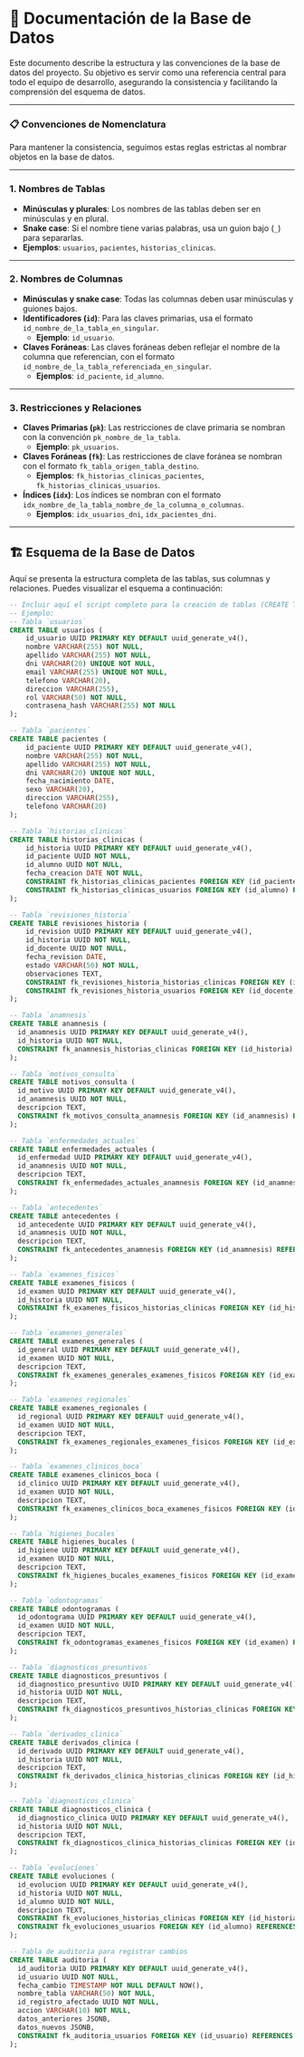 # 💾 Documentación de la Base de Datos

Este documento describe la estructura y las convenciones de la base de datos del proyecto. Su objetivo es servir como una referencia central para todo el equipo de desarrollo, asegurando la consistencia y facilitando la comprensión del esquema de datos.

---

### **📋 Convenciones de Nomenclatura**

Para mantener la consistencia, seguimos estas reglas estrictas al nombrar objetos en la base de datos.

---

### 1. Nombres de Tablas

* **Minúsculas y plurales**: Los nombres de las tablas deben ser en minúsculas y en plural.
* **Snake case**: Si el nombre tiene varias palabras, usa un guion bajo (`_`) para separarlas.
* **Ejemplos**: `usuarios`, `pacientes`, `historias_clinicas`.

---

### 2. Nombres de Columnas

* **Minúsculas y snake case**: Todas las columnas deben usar minúsculas y guiones bajos.
* **Identificadores (`id`)**: Para las claves primarias, usa el formato `id_nombre_de_la_tabla_en_singular`.
    * **Ejemplo**: `id_usuario`.
* **Claves Foráneas**: Las claves foráneas deben reflejar el nombre de la columna que referencian, con el formato `id_nombre_de_la_tabla_referenciada_en_singular`.
    * **Ejemplos**: `id_paciente`, `id_alumno`.

---

### 3. Restricciones y Relaciones

* **Claves Primarias (`pk`)**: Las restricciones de clave primaria se nombran con la convención `pk_nombre_de_la_tabla`.
    * **Ejemplo**: `pk_usuarios`.
* **Claves Foráneas (`fk`)**: Las restricciones de clave foránea se nombran con el formato `fk_tabla_origen_tabla_destino`.
    * **Ejemplos**: `fk_historias_clinicas_pacientes`, `fk_historias_clinicas_usuarios`.
* **Índices (`idx`)**: Los índices se nombran con el formato `idx_nombre_de_la_tabla_nombre_de_la_columna_o_columnas`.
    * **Ejemplos**: `idx_usuarios_dni`, `idx_pacientes_dni`.


---

## 🏗️ Esquema de la Base de Datos

Aquí se presenta la estructura completa de las tablas, sus columnas y relaciones. Puedes visualizar el esquema a continuación: 

```sql
-- Incluir aquí el script completo para la creación de tablas (CREATE TABLE, FOREIGN KEY, etc.)
-- Ejemplo:
-- Tabla `usuarios`
CREATE TABLE usuarios (
    id_usuario UUID PRIMARY KEY DEFAULT uuid_generate_v4(),
    nombre VARCHAR(255) NOT NULL,
    apellido VARCHAR(255) NOT NULL,
    dni VARCHAR(20) UNIQUE NOT NULL,
    email VARCHAR(255) UNIQUE NOT NULL,
    telefono VARCHAR(20),
    direccion VARCHAR(255),
    rol VARCHAR(50) NOT NULL,
    contrasena_hash VARCHAR(255) NOT NULL
);

-- Tabla `pacientes`
CREATE TABLE pacientes (
    id_paciente UUID PRIMARY KEY DEFAULT uuid_generate_v4(),
    nombre VARCHAR(255) NOT NULL,
    apellido VARCHAR(255) NOT NULL,
    dni VARCHAR(20) UNIQUE NOT NULL,
    fecha_nacimiento DATE,
    sexo VARCHAR(20),
    direccion VARCHAR(255),
    telefono VARCHAR(20)
);

-- Tabla `historias_clinicas`
CREATE TABLE historias_clinicas (
    id_historia UUID PRIMARY KEY DEFAULT uuid_generate_v4(),
    id_paciente UUID NOT NULL,
    id_alumno UUID NOT NULL,
    fecha_creacion DATE NOT NULL,
    CONSTRAINT fk_historias_clinicas_pacientes FOREIGN KEY (id_paciente) REFERENCES pacientes(id_paciente),
    CONSTRAINT fk_historias_clinicas_usuarios FOREIGN KEY (id_alumno) REFERENCES usuarios(id_usuario)
);

-- Tabla `revisiones_historia`
CREATE TABLE revisiones_historia (
    id_revision UUID PRIMARY KEY DEFAULT uuid_generate_v4(),
    id_historia UUID NOT NULL,
    id_docente UUID NOT NULL,
    fecha_revision DATE,
    estado VARCHAR(50) NOT NULL,
    observaciones TEXT,
    CONSTRAINT fk_revisiones_historia_historias_clinicas FOREIGN KEY (id_historia) REFERENCES historias_clinicas(id_historia),
    CONSTRAINT fk_revisiones_historia_usuarios FOREIGN KEY (id_docente) REFERENCES usuarios(id_usuario)
);

-- Tabla `anamnesis`
CREATE TABLE anamnesis (
  id_anamnesis UUID PRIMARY KEY DEFAULT uuid_generate_v4(),
  id_historia UUID NOT NULL,
  CONSTRAINT fk_anamnesis_historias_clinicas FOREIGN KEY (id_historia) REFERENCES historias_clinicas(id_historia)
);

-- Tabla `motivos_consulta`
CREATE TABLE motivos_consulta (
  id_motivo UUID PRIMARY KEY DEFAULT uuid_generate_v4(),
  id_anamnesis UUID NOT NULL,
  descripcion TEXT,
  CONSTRAINT fk_motivos_consulta_anamnesis FOREIGN KEY (id_anamnesis) REFERENCES anamnesis(id_anamnesis)
);

-- Tabla `enfermedades_actuales`
CREATE TABLE enfermedades_actuales (
  id_enfermedad UUID PRIMARY KEY DEFAULT uuid_generate_v4(),
  id_anamnesis UUID NOT NULL,
  descripcion TEXT,
  CONSTRAINT fk_enfermedades_actuales_anamnesis FOREIGN KEY (id_anamnesis) REFERENCES anamnesis(id_anamnesis)
);

-- Tabla `antecedentes`
CREATE TABLE antecedentes (
  id_antecedente UUID PRIMARY KEY DEFAULT uuid_generate_v4(),
  id_anamnesis UUID NOT NULL,
  descripcion TEXT,
  CONSTRAINT fk_antecedentes_anamnesis FOREIGN KEY (id_anamnesis) REFERENCES anamnesis(id_anamnesis)
);

-- Tabla `examenes_fisicos`
CREATE TABLE examenes_fisicos (
  id_examen UUID PRIMARY KEY DEFAULT uuid_generate_v4(),
  id_historia UUID NOT NULL,
  CONSTRAINT fk_examenes_fisicos_historias_clinicas FOREIGN KEY (id_historia) REFERENCES historias_clinicas(id_historia)
);

-- Tabla `examenes_generales`
CREATE TABLE examenes_generales (
  id_general UUID PRIMARY KEY DEFAULT uuid_generate_v4(),
  id_examen UUID NOT NULL,
  descripcion TEXT,
  CONSTRAINT fk_examenes_generales_examenes_fisicos FOREIGN KEY (id_examen) REFERENCES examenes_fisicos(id_examen)
);

-- Tabla `examenes_regionales`
CREATE TABLE examenes_regionales (
  id_regional UUID PRIMARY KEY DEFAULT uuid_generate_v4(),
  id_examen UUID NOT NULL,
  descripcion TEXT,
  CONSTRAINT fk_examenes_regionales_examenes_fisicos FOREIGN KEY (id_examen) REFERENCES examenes_fisicos(id_examen)
);

-- Tabla `examenes_clinicos_boca`
CREATE TABLE examenes_clinicos_boca (
  id_clinico UUID PRIMARY KEY DEFAULT uuid_generate_v4(),
  id_examen UUID NOT NULL,
  descripcion TEXT,
  CONSTRAINT fk_examenes_clinicos_boca_examenes_fisicos FOREIGN KEY (id_examen) REFERENCES examenes_fisicos(id_examen)
);

-- Tabla `higienes_bucales`
CREATE TABLE higienes_bucales (
  id_higiene UUID PRIMARY KEY DEFAULT uuid_generate_v4(),
  id_examen UUID NOT NULL,
  descripcion TEXT,
  CONSTRAINT fk_higienes_bucales_examenes_fisicos FOREIGN KEY (id_examen) REFERENCES examenes_fisicos(id_examen)
);

-- Tabla `odontogramas`
CREATE TABLE odontogramas (
  id_odontograma UUID PRIMARY KEY DEFAULT uuid_generate_v4(),
  id_examen UUID NOT NULL,
  descripcion TEXT,
  CONSTRAINT fk_odontogramas_examenes_fisicos FOREIGN KEY (id_examen) REFERENCES examenes_fisicos(id_examen)
);

-- Tabla `diagnosticos_presuntivos`
CREATE TABLE diagnosticos_presuntivos (
  id_diagnostico_presuntivo UUID PRIMARY KEY DEFAULT uuid_generate_v4(),
  id_historia UUID NOT NULL,
  descripcion TEXT,
  CONSTRAINT fk_diagnosticos_presuntivos_historias_clinicas FOREIGN KEY (id_historia) REFERENCES historias_clinicas(id_historia)
);

-- Tabla `derivados_clinica`
CREATE TABLE derivados_clinica (
  id_derivado UUID PRIMARY KEY DEFAULT uuid_generate_v4(),
  id_historia UUID NOT NULL,
  descripcion TEXT,
  CONSTRAINT fk_derivados_clinica_historias_clinicas FOREIGN KEY (id_historia) REFERENCES historias_clinicas(id_historia)
);

-- Tabla `diagnosticos_clinica`
CREATE TABLE diagnosticos_clinica (
  id_diagnostico_clinica UUID PRIMARY KEY DEFAULT uuid_generate_v4(),
  id_historia UUID NOT NULL,
  descripcion TEXT,
  CONSTRAINT fk_diagnosticos_clinica_historias_clinicas FOREIGN KEY (id_historia) REFERENCES historias_clinicas(id_historia)
);

-- Tabla `evoluciones`
CREATE TABLE evoluciones (
  id_evolucion UUID PRIMARY KEY DEFAULT uuid_generate_v4(),
  id_historia UUID NOT NULL,
  id_alumno UUID NOT NULL,
  descripcion TEXT,
  CONSTRAINT fk_evoluciones_historias_clinicas FOREIGN KEY (id_historia) REFERENCES historias_clinicas(id_historia),
  CONSTRAINT fk_evoluciones_usuarios FOREIGN KEY (id_alumno) REFERENCES usuarios(id_usuario)
);

-- Tabla de auditoría para registrar cambios
CREATE TABLE auditoria (
  id_auditoria UUID PRIMARY KEY DEFAULT uuid_generate_v4(),
  id_usuario UUID NOT NULL,
  fecha_cambio TIMESTAMP NOT NULL DEFAULT NOW(),
  nombre_tabla VARCHAR(50) NOT NULL,
  id_registro_afectado UUID NOT NULL,
  accion VARCHAR(10) NOT NULL,
  datos_anteriores JSONB,
  datos_nuevos JSONB,
  CONSTRAINT fk_auditoria_usuarios FOREIGN KEY (id_usuario) REFERENCES usuarios(id_usuario)
);
```



